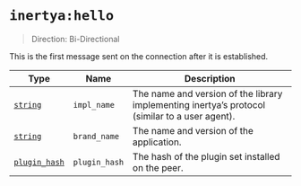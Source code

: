 # `inertya:hello`
> Direction: Bi-Directional

This is the first message sent on the connection after it is established.

| Type            | Name          | Description                                                                                    |
|-----------------|---------------|------------------------------------------------------------------------------------------------|
| [`string`]      | `impl_name`   | The name and version of the library implementing inertya’s protocol (similar to a user agent). |
| [`string`]      | `brand_name`  | The name and version of the application.                                                       |
| [`plugin_hash`] | `plugin_hash` | The hash of the plugin set installed on the peer.                                              |

[`string`]: ../custom-data/string.md
[`plugin_hash`]: ../../plugins/hashes.md
